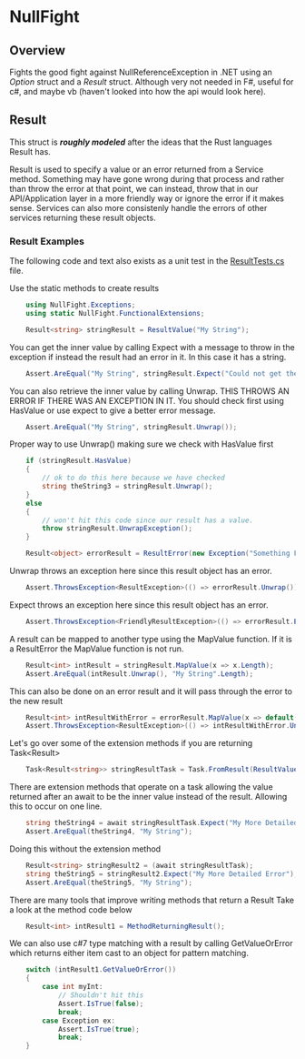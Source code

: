 # NullFight

## Overview
Fights the good fight against NullReferenceException in .NET using an *Option* struct and a *Result* struct. Although very not needed in F#, useful for c#, and maybe vb (haven't looked into how the api would look here).



## Result

This struct is ***roughly modeled*** after the ideas that the Rust languages Result has.

Result is used to specify a value or an error returned from a Service method. Something may have gone wrong during that process and rather than throw the error at that point, we can instead, throw that in our API/Application layer in a more friendly way or ignore the error if it makes sense. Services can also more consistenly handle the errors of other services returning these result objects.

### Result Examples
The following code and text also exists as a unit test in the [ResultTests.cs](/NullFight.Tests/ResultsTests.cs) file.

Use the static methods to create results
```csharp
    using NullFight.Exceptions;
    using static NullFight.FunctionalExtensions;

    Result<string> stringResult = ResultValue("My String");
```


 You can get the inner value by calling Expect with a message to throw in the
 exception if instead the result had an error in it. In this case it has a string.

```csharp
    Assert.AreEqual("My String", stringResult.Expect("Could not get the string out"));
```

You can also retrieve the inner value by calling Unwrap. THIS THROWS AN ERROR IF THERE
WAS AN EXCEPTION IN IT. You should check first using HasValue or use expect to give a better error message.

```csharp
    Assert.AreEqual("My String", stringResult.Unwrap());
```

Proper way to use Unwrap() making sure we check with HasValue first

```csharp
    if (stringResult.HasValue)
    {
        // ok to do this here because we have checked
        string theString3 = stringResult.Unwrap();
    }
    else
    {
        // won't hit this code since our result has a value.
        throw stringResult.UnwrapException();
    }

    Result<object> errorResult = ResultError(new Exception("Something Failed"));
```

Unwrap throws an exception here since this result object has an error.

```csharp
    Assert.ThrowsException<ResultException>(() => errorResult.Unwrap());
```

Expect throws an exception here since this result object has an error.

```csharp
    Assert.ThrowsException<FriendlyResultException>(() => errorResult.Expect("My More Detailed Error"));
```
A result can be mapped to another type using the MapValue function. If it is a ResultError the MapValue function is not run.

```csharp
    Result<int> intResult = stringResult.MapValue(x => x.Length);
    Assert.AreEqual(intResult.Unwrap(), "My String".Length);
```

This can also be done on an error result and it will pass through the error to the new result

```csharp
    Result<int> intResultWithError = errorResult.MapValue(x => default(int));
    Assert.ThrowsException<ResultException>(() => intResultWithError.Unwrap());
```

Let's go over some of the extension methods if you are returning Task<Result<T>>

```csharp
    Task<Result<string>> stringResultTask = Task.FromResult(ResultValue("My String"));
```

There are extension methods that operate on a task allowing the value returned after an await
to be the inner value instead of the result. Allowing this to occur on one line.

```csharp
    string theString4 = await stringResultTask.Expect("My More Detailed Error");
    Assert.AreEqual(theString4, "My String");
```

Doing this without the extension method

```csharp
    Result<string> stringResult2 = (await stringResultTask);
    string theString5 = stringResult2.Expect("My More Detailed Error");
    Assert.AreEqual(theString5, "My String");
```

There are many tools that improve writing methods that return a Result Take a look at the method code below

```csharp
    Result<int> intResult1 = MethodReturningResult();
```

We can also use c#7 type matching with a result by calling GetValueOrError which returns either item cast to an object for
pattern matching.

```csharp
    switch (intResult1.GetValueOrError())
    {
        case int myInt:
            // Shouldn't hit this
            Assert.IsTrue(false);
            break;
        case Exception ex:
            Assert.IsTrue(true);
            break;
    }
```
